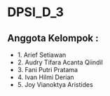# DPSI_D_3
<h2>Anggota Kelompok :</h2>
<ul>
<li>1. Arief Setiawan</li>
<li>2. Audry Tifara Acanta Qiindil</li> 
<li>3. Fani Putri Pratama</li>
<li>4. Ivan Hilmi Derian</li>
<li>5. Joy Vianoktya Aristides</li>
</ul>
